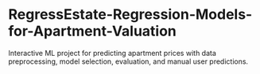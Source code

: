 # RegressEstate-Regression-Models-for-Apartment-Valuation
Interactive ML project for predicting apartment prices with data preprocessing, model selection, evaluation, and manual user predictions.

